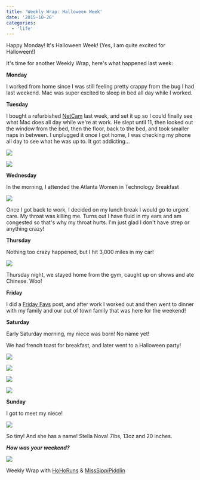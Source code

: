 ```yaml
---
title: 'Weekly Wrap: Halloween Week'
date: '2015-10-26'
categories:
  - 'life'
---
```


Happy Monday! It's Halloween Week! (Yes, I am quite excited for Halloween!)

It's time for another Weekly Wrap, here's what happened last week:

**Monday**

I worked from home since I was still feeling pretty crappy from the bug I had last weekend. Mac was super excited to sleep in bed all day while I worked.

**Tuesday**

I bought a refurbished [NetCam](http://amzn.to/1N1pNl2) last week, and set it up so I could finally see what Mac does all day while we're at work. He slept until 11, then looked out the window from the bed, then the floor, back to the bed, and took smaller naps in between. I unplugged it once I got home, I was checking my phone all day to see what he was up to. It got addicting...

[![](images/2015-10-20-11-54-46.jpg)](http://4.bp.blogspot.com/-rGfE8_cnvD4/Vi1qmH2d8UI/AAAAAAAA57M/5FRxKb0wWho/s1600/2015-10-20-11-54-46.jpg)



[![](images/2015-10-20-13-38-30.jpg)](http://1.bp.blogspot.com/-W9tu7dSHq5k/Vi1qnBx3FEI/AAAAAAAA57U/n37QkrUyACM/s1600/2015-10-20-13-38-30.jpg)

**Wednesday**

In the morning, I attended the Atlanta Women in Technology Breakfast



[![](images/wit.jpg)](http://2.bp.blogspot.com/-GQF3Ga9L7ws/Vi1qybj9o9I/AAAAAAAA57k/D7rLSlJ0ZRs/s1600/wit.jpg)

Once I got back to work, I decided on my lunch break I would go to urgent care. My throat was killing me. Turns out I have fluid in my ears and am congested so that's why my throat hurts. I'm just glad I don't have strep or anything crazy!

**Thursday**

Nothing too crazy happened, but I hit 3,000 miles in my car!

[![](images/3000.jpg)](http://2.bp.blogspot.com/-ILKjhEuvqsI/Vi1rOE8GVXI/AAAAAAAA57s/9YVsxp1lr9w/s1600/3000.jpg)

Thursday night, we stayed home from the gym, caught up on shows and ate Chinese. Woo!

**Friday**

I did a [Friday Favs](http://thefittea.blogspot.com/2015/10/friday-favs.html) post, and after work I worked out and then went to dinner with my family and our out of town family that was here for the weekend!

**Saturday**

Early Saturday morning, my niece was born! No name yet!

We had french toast for breakfast, and later went to a Halloween party!

[![](images/bfast.jpg)](http://1.bp.blogspot.com/-yRk2daC1V0Y/Vi1qw7Vz3II/AAAAAAAA57g/es4vdCvqxdw/s1600/bfast.jpg)

[![](images/halloweenparty.jpg)](http://4.bp.blogspot.com/-6iBHYMyWvBs/Vi1sBWv6B2I/AAAAAAAA578/UPi_uXwfuPA/s1600/halloweenparty.jpg)



[![](images/maxband.jpg)](http://2.bp.blogspot.com/-DnSp9wTEVjU/Vi1sBdCPN4I/AAAAAAAA574/zRNcZtKyu1I/s1600/maxband.jpg)



[![](images/party2.jpg)](http://2.bp.blogspot.com/-MXzBE78TZD8/Vi1sBUzuGkI/AAAAAAAA58A/b9OxN341xEg/s1600/party2.jpg)

**Sunday**

I got to meet my niece!

[![](images/baby.jpg)](http://2.bp.blogspot.com/-3lGarudqA_E/Vi1sLH3SiQI/AAAAAAAA58Q/t9bnKM8KHU0/s1600/baby.jpg)

So tiny! And she has a name! Stella Nova! 7lbs, 13oz and 20 inches.

**_How was your weekend?_**



[![](images/WeeklyWrap-300x300.jpg)](http://www.misssippipiddlin.com/)

Weekly Wrap with [HoHoRuns](http://hohoruns.blogspot.com/) & [MissSippiPiddlin](http://www.misssippipiddlin.com/)
